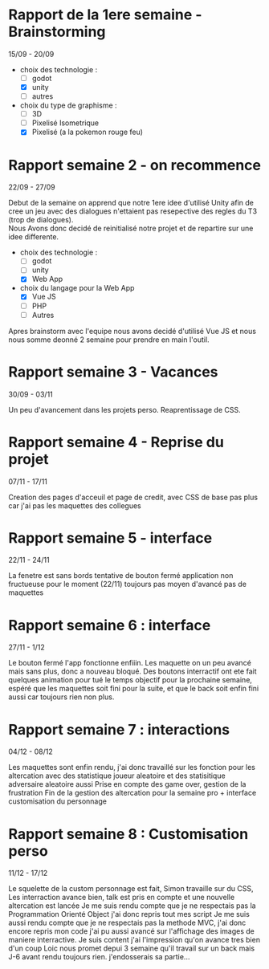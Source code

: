 # Rapport de la 1ere semaine - Brainstorming 
15/09 - 20/09 
- choix des technologie :
    - [ ] godot
    - [x] unity
    - [ ] autres
- choix du type de graphisme :
    - [ ] 3D
    - [ ] Pixelisé Isometrique
    - [x] Pixelisé (a la pokemon rouge feu)

# Rapport semaine 2 - on recommence
22/09 - 27/09

Debut de la semaine on apprend que notre 1ere idee d'utilisé Unity afin de cree un jeu avec des dialogues n'ettaient pas resepective des regles du T3 (trop de dialogues). <br>
Nous 
Avons donc decidé de reinitialisé notre projet et de repartire sur une idee differente. 
- choix des technologie :
    - [ ] godot
    - [ ] unity
    - [x] Web App
- choix du langage pour la Web App
    - [x] Vue JS
    - [ ] PHP
    - [ ] Autres

Apres brainstorm avec l'equipe nous avons decidé d'utilisé Vue JS et nous nous somme deonné 2 semaine pour prendre en main l'outil.

# Rapport semaine 3 - Vacances
30/09 - 03/11

Un peu d'avancement dans les projets perso.
Reaprentissage de CSS.

# Rapport semaine 4 - Reprise du projet
07/11 - 17/11

Creation des pages d'acceuil et page de credit, avec CSS de base
pas plus car j'ai pas les maquettes des collegues

# Rapport semaine 5 - interface

22/11 - 24/11

La fenetre est sans bords
tentative de bouton fermé application non fructueuse pour le moment (22/11)
toujours pas moyen d'avancé pas de maquettes

# Rapport semaine 6 : interface

27/11 - 1/12

Le bouton fermé l'app fonctionne enfiiin.
Les maquette on un peu avancé mais sans plus, donc a nouveau bloqué.
Des boutons interractif ont ete fait
quelques animation pour tué le temps
objectif pour la prochaine semaine, espéré que les maquettes soit fini pour la suite, et que le back soit enfin fini aussi car toujours rien non plus.

# Rapport semaine 7 : interactions

04/12 - 08/12

Les maquettes sont enfin rendu,
j'ai donc travaillé sur les fonction pour les altercation avec des statistique joueur aleatoire et des statisitique adversaire aleatoire aussi
Prise en compte des game over, gestion de la frustration
Fin de la gestion des altercation pour la semaine pro + interface customisation du personnage

# Rapport semaine 8 : Customisation perso

11/12 - 17/12

Le squelette de la custom personnage est fait,
Simon travaille sur du CSS,
Les interraction avance bien, talk est pris en compte et une nouvelle altercation est lancée
Je me suis rendu compte que je ne respectais pas la Programmation Orienté Object j'ai donc repris tout mes script
Je me suis aussi rendu compte que je ne respectais pas la methode MVC, j'ai donc encore repris mon code
j'ai pu aussi avancé sur l'affichage des images de maniere interractive. 
Je suis content j'ai l'impression qu'on avance tres bien d'un coup
Loic nous promet depui 3 semaine qu'il travail sur un back mais J-6 avant rendu toujours rien. j'endosserais sa partie...